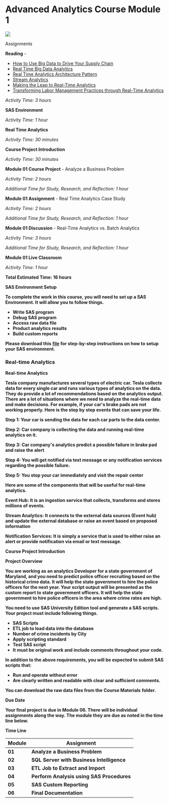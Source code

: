 # Advanced Analytics Course Module 1

![](RackMultipart20201204-4-yxw8c7_html_237499165a11f2b9.gif)

Assignments

**Reading** -

- [How to Use Big Data to Drive Your Supply Chain](http://search.ebscohost.com/login.aspx?authtype=ip,shib&amp;custid=s9076023&amp;groupid=main&amp;direct=true&amp;db=buh&amp;AN=115285409&amp;site=ehost-live&amp;scope=site)
- [Real Time Big Data Analytics](http://cumuluspartners.com/cumulus/file.axd?file=images%2FReal+Time+Big+Data+Analytics.pdf)
- [Real Time Analytics Architecture Pattern](http://blog.cloudera.com/blog/2015/06/architectural-patterns-for-near-real-time-data-processing-with-apache-hadoop/)
- [Stream Analytics](https://azure.microsoft.com/en-us/services/stream-analytics/)
- [Making the Leap to Real-Time Analytics](http://search.ebscohost.com/login.aspx?authtype=ip,shib&amp;custid=s9076023&amp;groupid=main&amp;direct=true&amp;db=rzh&amp;AN=104250850&amp;site=ehost-live&amp;scope=site)
- [Transforming Labor Management Practices through Real-Time Analytics](http://search.ebscohost.com/login.aspx?authtype=ip,shib&amp;custid=s9076023&amp;groupid=main&amp;direct=true&amp;db=hxh&amp;AN=76745859&amp;site=ehost-live&amp;scope=site)

_Activity Time: 3 hours_

**SAS Environment**

_Activity Time: 1 hour_

**Real Time Analytics**

_Activity Time: 30 minutes_

**Course Project Introduction**

_Activity Time: 30 minutes_

**Module 01 Course Project** - Analyze a Business Problem

_Activity Time: 2 hours_

_Additional Time for Study, Research, and Reflection: 1 hour_

**Module 01 Assignment** - Real Time Analytics Case Study

_Activity Time: 2 hours_

_Additional Time for Study, Research, and Reflection: 1 hour_

**Module 01 Discussion** - Real-Time Analytics vs. Batch Analytics

_Activity Time: 3 hours_

_Additional Time for Study, Research, and Reflection: 1 hour_

**Module 01 Live Classroom**

_Activity Time: 1 hour_

**Total Estimated Time: 16 hours**

**SAS Environment Setup**

**To complete the work in this course, you will need to set up a SAS Environment. It will allow you to follow things.**

- **Write SAS program**
- **Debug SAS program**
- **Access raw data file**
- **Product analytics results**
- **Build custom reports**

**Please download this** [**file**](https://content.learntoday.info/Learn/QMB4200Cfw_Winter_18/Media/sas_setup.pdf) **for step-by-step instructions on how to setup your SAS environment.**

### **Real-time Analytics**

**Real-time Analytics**

**Tesla company manufactures several types of electric car. Tesla collects data for every single car and runs various types of analytics on the data. They do provide a lot of recommendations based on the analytics output. There are a lot of situations where we need to analyze the real-time data and make decisions. For example, if your car&#39;s brake pads are not working properly. Here is the step by step events that can save your life.**

**Step 1: Your car is sending the data for each car parts to the data center.**

**Step 2: Car company is collecting the data and running real-time analytics on it.**

**Step 3: Car company&#39;s analytics predict a possible failure in brake pad and raise the alert**

**Step 4: You will get notified via text message or any notification services regarding the possible failure.**

**Step 5: You stop your car immediately and visit the repair center**

**Here are some of the components that will be useful for real-time analytics.**

**Event Hub: It is an ingestion service that collects, transforms and stores millions of events.**

**Stream Analytics: It connects to the external data sources (Event hub) and update the external database or raise an event based on proposed information**

**Notification Services: It is simply a service that is used to either raise an alert or provide notification via email or text message.**

**Course Project Introduction**

**Project Overview**

**You are working as an analytics Developer for a state government of Maryland, and you need to predict police officer recruiting based on the historical crime data. It will help the state government to hire the police officers for the next year. Your script output will be presented as the custom report to state government officers. It will help the state government to hire police officers in the area where crime rates are high.**

**You need to use SAS University Edition tool and generate a SAS scripts. Your project must include following things.**

- **SAS Scripts**
- **ETL job to load data into the database**
- **Number of crime incidents by City**
- **Apply scripting standard**
- **Test SAS script**
- **It must be original work and include comments throughout your code.**

**In addition to the above requirements, you will be expected to submit SAS scripts that:**

- **Run and operate without error**
- **Are clearly written and readable with clear and sufficient comments.**

**You can download the raw data files from the**  **Course Materials**  **folder.**

**Due Date**

**Your final project is due in Module 06. There will be individual assignments along the way. The module they are due as noted in the time line below.**

**Time Line**

| **Module** | **Assignment** |
| --- | --- |
| **01** | **Analyze a Business Problem** |
| **02** | **SQL Server with Business Intelligence** |
| **03** | **ETL Job to Extract and Import** |
| **04** | **Perform Analysis using SAS Procedures** |
| **05** | **SAS Custom Reporting** |
| **06** | **Final Documentation** |